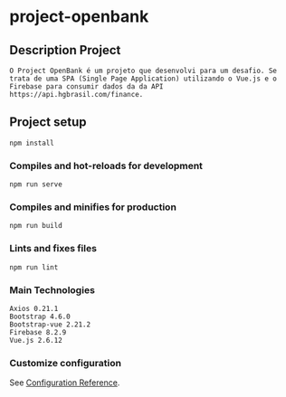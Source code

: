 # project-openbank

## Description Project
```
O Project OpenBank é um projeto que desenvolvi para um desafio. Se trata de uma SPA (Single Page Application) utilizando o Vue.js e o Firebase para consumir dados da da API https://api.hgbrasil.com/finance.
```

## Project setup
```
npm install
```

### Compiles and hot-reloads for development
```
npm run serve
```

### Compiles and minifies for production
```
npm run build
```

### Lints and fixes files
```
npm run lint
```
### Main Technologies
```
Axios 0.21.1
Bootstrap 4.6.0
Bootstrap-vue 2.21.2
Firebase 8.2.9
Vue.js 2.6.12
```

### Customize configuration
See [Configuration Reference](https://cli.vuejs.org/config/).
